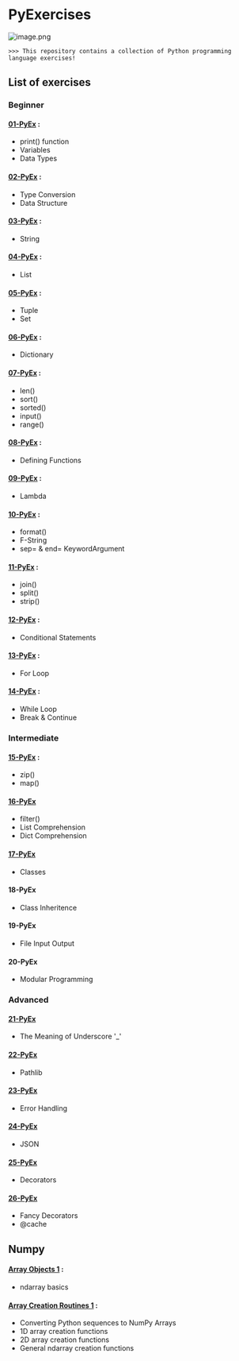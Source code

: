 # PyExercises
![image.png](https://github.com/siniorone/PyExercises/raw/main/PyExercises.jpg)
```
>>> This repository contains a collection of Python programming language exercises!
```
## List of exercises 
### Beginner
#### [01-PyEx](https://github.com/siniorone/PyExercises/blob/main/Exercise/01_PyEx.ipynb) : 
*   print() function 
*   Variables 
*   Data Types 
#### [02-PyEx](https://github.com/siniorone/PyExercises/blob/main/Exercise/02_PyEx.ipynb) :
*   Type Conversion
*   Data Structure
#### [03-PyEx](https://github.com/siniorone/PyExercises/blob/main/Exercise/03_PyEx.ipynb) :
*   String
#### [04-PyEx](https://github.com/siniorone/PyExercises/blob/main/Exercise/04_PyEx.ipynb) :
*   List
#### [05-PyEx](https://github.com/siniorone/PyExercises/blob/main/Exercise/05_PyEx.ipynb) :
*   Tuple
*   Set 
#### [06-PyEx](https://github.com/siniorone/PyExercises/blob/main/Exercise/06_PyEx.ipynb) :
*   Dictionary
#### [07-PyEx](https://github.com/siniorone/PyExercises/blob/main/Exercise/07_PyEx.ipynb) :
*   len()
*   sort()
*   sorted() 
*   input()
*   range()
#### [08-PyEx](https://github.com/siniorone/PyExercises/blob/main/Exercise/08_PyEx.ipynb) :
*   Defining Functions
#### [09-PyEx](https://github.com/siniorone/PyExercises/blob/main/Exercise/09_PyEx.ipynb) :
*   Lambda
#### [10-PyEx](https://github.com/siniorone/PyExercises/blob/main/Exercise/10_PyEx.ipynb) :
*   format()
*   F-String
*   sep= & end= KeywordArgument
#### [11-PyEx](https://github.com/siniorone/PyExercises/blob/main/Exercise/11_PyEx.ipynb) :
*    join()
*   split()
*   strip()

#### [12-PyEx](https://github.com/siniorone/PyExercises/blob/main/Exercise/12_PyEx.ipynb) :
*   Conditional Statements
#### [13-PyEx](https://github.com/siniorone/PyExercises/blob/main/Exercise/13_PyEx.ipynb) :
*   For Loop
#### [14-PyEx](https://github.com/siniorone/PyExercises/blob/main/Exercise/14_PyEx.ipynb) :
*   While Loop
*   Break & Continue
### Intermediate
#### [15-PyEx](https://github.com/siniorone/PyExercises/blob/main/Exercise/15_PyEx.ipynb) :
*   zip()
*   map() 
#### [16-PyEx](https://github.com/siniorone/PyExercises/blob/main/Exercise/16_PyEx.ipynb)
*   filter() 
*   List Comprehension 
*   Dict Comprehension 
#### [17-PyEx](https://github.com/siniorone/PyExercises/blob/main/Exercise/17_PyEx.ipynb)
*   Classes
#### 18-PyEx
*   Class Inheritence  
#### 19-PyEx
*   File Input Output
#### 20-PyEx
*   Modular Programming
### Advanced
#### [21-PyEx](https://github.com/siniorone/PyExercises/blob/main/Exercise/21_PyEx.ipynb)
*   The Meaning of Underscore '_' 
#### [22-PyEx](https://github.com/siniorone/PyExercises/blob/main/Exercise/22_PyEx.ipynb)
*   Pathlib
#### [23-PyEx](https://github.com/siniorone/PyExercises/blob/main/Exercise/23_PyEx.ipynb)
*   Error Handling
#### [24-PyEx](https://github.com/siniorone/PyExercises/blob/main/Exercise/24_PyEx.ipynb)
*   JSON
#### [25-PyEx](https://github.com/siniorone/PyExercises/blob/main/Exercise/25_PyEx.ipynb)
*   Decorators
#### [26-PyEx](https://github.com/siniorone/PyExercises/blob/main/Exercise/26_PyEx.ipynb)
*   Fancy Decorators
*   @cache


## Numpy
#### [Array Objects 1](https://github.com/siniorone/PyExercises/blob/main/Numpy/Array_object1.ipynb) : 
* ndarray basics

#### [Array Creation Routines 1](https://github.com/siniorone/PyExercises/blob/main/Numpy/002_Array_Creation_Routines1.ipynb) : 
* Converting Python sequences to NumPy Arrays
* 1D array creation functions
* 2D array creation functions
* General ndarray creation functions
